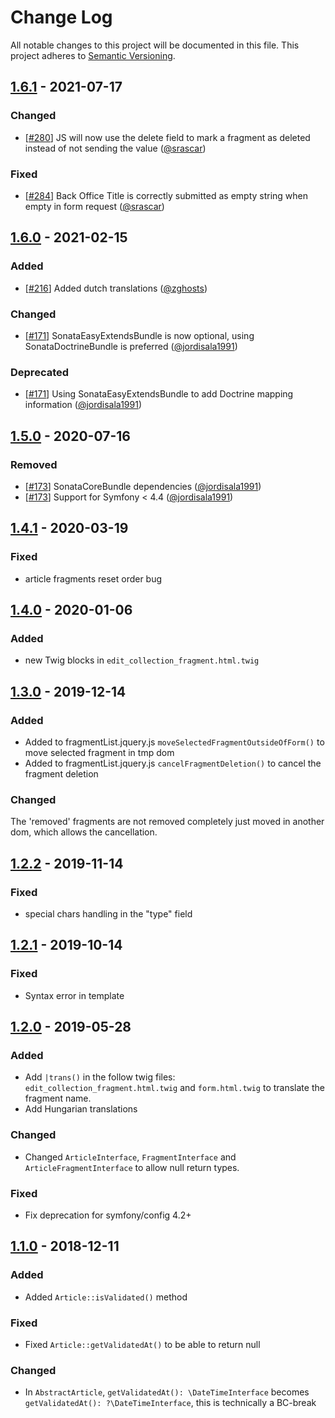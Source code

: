 # Change Log
All notable changes to this project will be documented in this file.
This project adheres to [Semantic Versioning](http://semver.org/).

## [1.6.1](https://github.com/sonata-project/SonataArticleBundle/compare/1.6.0...1.6.1) - 2021-07-17
### Changed
- [[#280](https://github.com/sonata-project/SonataArticleBundle/pull/280)] JS will now use the delete field to mark a fragment as deleted instead of not sending the value ([@srascar](https://github.com/srascar))

### Fixed
- [[#284](https://github.com/sonata-project/SonataArticleBundle/pull/284)] Back Office Title is correctly submitted as empty string when empty in form request ([@srascar](https://github.com/srascar))

## [1.6.0](https://github.com/sonata-project/SonataArticleBundle/compare/1.5.0...1.6.0) - 2021-02-15
### Added
- [[#216](https://github.com/sonata-project/SonataArticleBundle/pull/216)] Added dutch translations ([@zghosts](https://github.com/zghosts))

### Changed
- [[#171](https://github.com/sonata-project/SonataArticleBundle/pull/171)] SonataEasyExtendsBundle is now optional, using SonataDoctrineBundle is preferred ([@jordisala1991](https://github.com/jordisala1991))

### Deprecated
- [[#171](https://github.com/sonata-project/SonataArticleBundle/pull/171)] Using SonataEasyExtendsBundle to add Doctrine mapping information ([@jordisala1991](https://github.com/jordisala1991))

## [1.5.0](https://github.com/sonata-project/SonataArticleBundle/compare/1.4.1...1.5.0) - 2020-07-16
### Removed
- [[#173](https://github.com/sonata-project/SonataArticleBundle/pull/173)] SonataCoreBundle dependencies ([@jordisala1991](https://github.com/jordisala1991))
- [[#173](https://github.com/sonata-project/SonataArticleBundle/pull/173)] Support for Symfony < 4.4 ([@jordisala1991](https://github.com/jordisala1991))

## [1.4.1](https://github.com/sonata-project/SonataArticleBundle/compare/1.4.0...1.4.1) - 2020-03-19
### Fixed
- article fragments reset order bug

## [1.4.0](https://github.com/sonata-project/SonataArticleBundle/compare/1.3.0...1.4.0) - 2020-01-06
### Added
- new Twig blocks in `edit_collection_fragment.html.twig`

## [1.3.0](https://github.com/sonata-project/SonataArticleBundle/compare/1.2.2...1.3.0) - 2019-12-14
### Added
- Added to fragmentList.jquery.js `moveSelectedFragmentOutsideOfForm()` to move selected fragment in tmp dom
- Added to fragmentList.jquery.js `cancelFragmentDeletion()`  to cancel the fragment deletion

### Changed
The 'removed' fragments are not removed completely just moved in another dom,
which allows the cancellation.

## [1.2.2](https://github.com/sonata-project/SonataArticleBundle/compare/1.2.1...1.2.2) - 2019-11-14
### Fixed
- special chars handling in the "type" field

## [1.2.1](https://github.com/sonata-project/SonataArticleBundle/compare/1.2.0...1.2.1) - 2019-10-14
### Fixed
- Syntax error in template

## [1.2.0](https://github.com/sonata-project/SonataArticleBundle/compare/1.1.0...1.2.0) - 2019-05-28

### Added
- Add `|trans()` in the follow twig files: `edit_collection_fragment.html.twig`
  and `form.html.twig` to translate the fragment name.
- Add Hungarian translations

### Changed
- Changed `ArticleInterface`, `FragmentInterface` and
`ArticleFragmentInterface` to allow null return types.

### Fixed
- Fix deprecation for symfony/config 4.2+

## [1.1.0](https://github.com/sonata-project/SonataArticleBundle/compare/1.0.0...1.1.0) - 2018-12-11
### Added
- Added `Article::isValidated()` method

### Fixed
- Fixed `Article::getValidatedAt()` to be able to return null

### Changed
- In `AbstractArticle`, `getValidatedAt(): \DateTimeInterface` becomes
  `getValidatedAt(): ?\DateTimeInterface`, this is technically a BC-break
